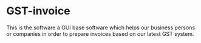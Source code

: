 # GST-invoice
This is the software a GUI base software which helps our business persons or companies in order to prepare invoices based on our latest GST system.
